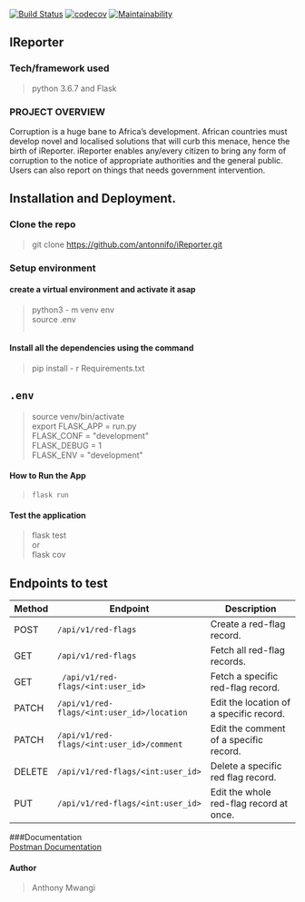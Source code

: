  [![Build Status](https://travis-ci.org/antonnifo/iReporter.svg?branch=patch-comment-162297565)](https://travis-ci.org/antonnifo/iReporter) [![codecov](https://codecov.io/gh/antonnifo/iReporter/branch/patch-comment-162297565/graph/badge.svg)](https://codecov.io/gh/antonnifo/iReporter) [![Maintainability](https://api.codeclimate.com/v1/badges/f0f65e93e402e665e3c9/maintainability)](https://codeclimate.com/github/antonnifo/iReporter/maintainability)   
 ## IReporter

### Tech/framework used  
> python 3.6.7 and Flask
### PROJECT OVERVIEW

Corruption is a huge bane to Africa’s development. African countries must develop novel and localised solutions that will curb this menace, hence the birth of iReporter.
iReporter enables any/every citizen to bring any form of corruption to the notice of appropriate authorities and the general public. Users can also report on things that needs government intervention.

## Installation and Deployment.

### Clone the repo
 > git clone https://github.com/antonnifo/iReporter.git

### Setup environment

#### create a virtual environment and activate it asap
> python3 - m venv env  
> source .env  
> ```.env

#### Install all the dependencies using the command
> pip install - r Requirements.txt  
## `.env`  
> source venv/bin/activate  
>export FLASK_APP = run.py  
> FLASK_CONF = "development"  
>FLASK_DEBUG = 1  
>FLASK_ENV = "development"  


#### How to Run the App
> ```.env
> flask run

#### Test the application
> flask test  
> or  
> flask cov



## Endpoints to test  

| Method | Endpoint                                    | Description                                    |  
| ------ | ------------------------------------------- | ---------------------------------------------- |  
| POST   | `/api/v1/red-flags`                         | Create a red-flag record.                      |  
| GET    | `/api/v1/red-flags`                         | Fetch all red-flag records.                    |  
| GET    |` /api/v1/red-flags/<int:user_id>`           | Fetch a specific red-flag record.              |  
| PATCH  | `/api/v1/red-flags/<int:user_id>/location`  | Edit the location of a specific record.        |  
| PATCH  | `/api/v1/red-flags/<int:user_id>/comment`   | Edit the comment of a specific record.         |  
| DELETE | `/api/v1/red-flags/<int:user_id>`           | Delete a specific red flag record.             |  
| PUT    | `/api/v1/red-flags/<int:user_id>`           | Edit the whole red-flag record at once.        |  

 ###Documentation  
 [Postman Documentation](https://web.postman.co/collections/5023026-24407cd8-761e-4990-b552-8b76479420ab?workspace=4d54ae63-9d4b-4731-82b0-90598d247bfc#d43467be-dda1-426d-a15e-6023deb92546 "My postman docs link")
 
 #### Author  
 > Anthony Mwangi
 
                    









